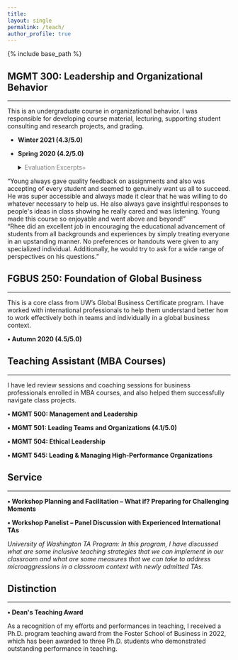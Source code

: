 ```yaml
---
title: 
layout: single
permalink: /teach/
author_profile: true
---
```


{% include base_path %}

## MGMT 300: Leadership and Organizational Behavior
---

This is an undergraduate course in organizational behavior. I was responsible for developing course material, lecturing, supporting student consulting and research projects, and grading. 

+ **Winter 2021 (4.3/5.0)**

+ **Spring 2020 (4.2/5.0)**
    <details>
    <summary><font color="gray">Evaluation Excerpts+</font></summary>
    <blockquote>“I appreciate the engagement activities that were present in nearly every class, it was interesting trying to understand how these seemingly random activities actually tie into the course material.”</br>
“Young always gave quality feedback on assignments and also was accepting of every student and seemed to genuinely want us all to succeed. He was super accessible and always made it clear that he was willing to do whatever necessary to help us. He also always gave insightful responses to people's ideas in class showing he really cared and was listening. Young made this course so enjoyable and went above and beyond!”</br>
“Rhee did an excellent job in encouraging the educational advancement of students from all backgrounds and experiences by simply treating everyone in an upstanding manner. No preferences or handouts were given to any specialized individual. Additionally, he would try to ask for a wide range of perspectives on his questions.”</blockquote>
  </details>

## FGBUS 250: Foundation of Global Business
---

This is a core class from UW’s Global Business Certificate program. I have worked with international professionals to help them understand better how to work effectively both in teams and individually in a global business context.

**•	Autumn 2020 (4.5/5.0)**

## Teaching Assistant (MBA Courses)
---

I have led review sessions and coaching sessions for business professionals enrolled in MBA courses, and also helped them successfully navigate class projects.

**•	MGMT 500: Management and Leadership**

**•	MGMT 501: Leading Teams and Organizations (4.1/5.0)**

**•	MGMT 504: Ethical Leadership**

**•	MGMT 545: Leading & Managing High-Performance Organizations**

## Service
---

**•	Workshop Planning and Facilitation – What if? Preparing for Challenging Moments**

**•	Workshop Panelist – Panel Discussion with Experienced International TAs**

_University of Washington TA Program: In this program, I have discussed what are some inclusive teaching strategies that we can implement in our classroom and what are some measures that we can take to address microaggressions in a classroom context with newly admitted TAs._

## Distinction
---

**•	Dean's Teaching Award**

As a recognition of my efforts and performances in teaching, I received a Ph.D. program teaching award from the Foster School of Business in 2022, which has been awarded to three Ph.D. students who demonstrated outstanding performance in teaching. 

